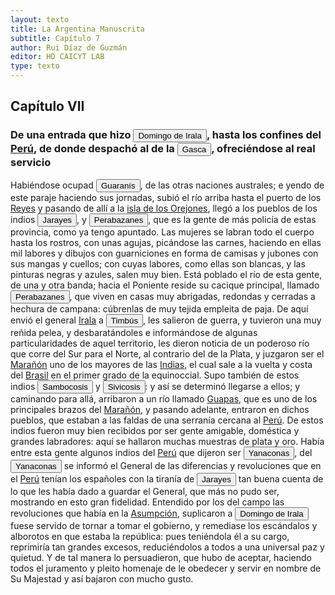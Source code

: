 ```yaml
---
layout: texto
title: La Argentina Manuscrita
subtitle: Capítulo 7
author: Rui Díaz de Guzmán
editor: HD CAICYT LAB
type: texto
---
```


## Capítulo VII
### De una entrada que hizo <button class="balloon" data-balloon-pos="up" data-balloon-length="large" data-balloon="person">Domingo de Irala</button>, hasta los confines del <a href="https://recogito.pelagios.org/document/wzqxhk0h3vpikm/part/1/edit#6fa27060-60d4-4790-8216-a9d24723ee8b" target="_blank">Perú</a>, de donde despachó al de la <button class="balloon" data-balloon-pos="up" data-balloon-length="large" data-balloon="person">Gasca</button>, ofreciéndose al real servicio


Habiéndose ocupad <button class="balloon" data-balloon-pos="up" data-balloon-length="large" data-balloon="tribe">Guaranís</button>, de las otras naciones australes; e yendo de este paraje haciendo sus jornadas, subió el río arriba hasta el puerto de los <a href="https://recogito.pelagios.org/document/wzqxhk0h3vpikm/part/1/edit#2f9b5d5a-f70e-4824-b956-0ab01eabc9bf" target="_blank">Reyes</a> y pasando de allí a la <a href="https://recogito.pelagios.org/document/wzqxhk0h3vpikm/part/1/edit#8ba9aac9-1327-42a5-8603-a500b79eb872" target="_blank">isla de los Orejones</a>, llegó a los pueblos de los indios <button class="balloon" data-balloon-pos="up" data-balloon-length="large" data-balloon="tribe">Jarayes</button>, y <button class="balloon" data-balloon-pos="up" data-balloon-length="large" data-balloon="tribe">Perabazanes</button>, que es la gente de más policía de estas provincia, como ya tengo apuntado. Las mujeres se labran todo el cuerpo hasta los rostros, con unas agujas, picándose las carnes, haciendo en ellas mil labores y dibujos con guarniciones en forma de camisas y jubones con sus mangas y cuellos; con cuyas labores, como ellas son blancas, y las pinturas negras y azules, salen muy bien. Está poblado el río de esta gente, de una y otra banda; hacia el Poniente reside su cacique principal, llamado <button class="balloon" data-balloon-pos="up" data-balloon-length="large" data-balloon="tribe">Perabazanes</button>, que viven en casas muy abrigadas, redondas y cerradas a hechura de campana: cúbrenlas de muy tejida empleita de paja. De aquí envió el general <a href="https://recogito.pelagios.org/document/wzqxhk0h3vpikm/part/1/edit#90a4654b-b341-477c-8183-843897a1a5f9" target="_blank">Irala</a> a <button class="balloon" data-balloon-pos="up" data-balloon-length="large" data-balloon="tribe">Timbús</button>, les salieron de guerra, y tuvieron una muy reñida pelea, y desbaratándoles e informándose de algunas particularidades de aquel territorio, les dieron noticia de un poderoso río que corre del Sur para el Norte, al contrario del de la Plata, y juzgaron ser el <a href="https://recogito.pelagios.org/document/wzqxhk0h3vpikm/part/1/edit#f0512ad9-8dd7-47cf-8404-01233e938611" target="_blank">Marañón</a> uno de los mayores de las <a href="https://recogito.pelagios.org/document/wzqxhk0h3vpikm/part/1/edit#717c1d2c-9874-4a30-90f8-959707a9f0ce" target="_blank">Indias</a>, el cual sale a la vuelta y costa del <a href="https://recogito.pelagios.org/document/wzqxhk0h3vpikm/part/1/edit#52d0012d-2c40-4a95-b768-7fb3096a3ecc" target="_blank">Brasil</a> en el primer grado de la equinoccial. Supo también de estos indios <button class="balloon" data-balloon-pos="up" data-balloon-length="large" data-balloon="tribe">Sambocosis</button> y <button class="balloon" data-balloon-pos="up" data-balloon-length="large" data-balloon="tribe">Sivicosis</button>: y así se determinó llegarse a ellos; y caminando para allá, arribaron a un río llamado <a href="https://recogito.pelagios.org/document/wzqxhk0h3vpikm/part/1/edit#655b8181-8615-483e-83b1-699c940bd030" target="_blank">Guapas</a>, que es uno de los principales brazos del <a href="https://recogito.pelagios.org/document/wzqxhk0h3vpikm/part/1/edit#948ddf67-5121-4939-a371-0e2997b1332f" target="_blank">Marañón</a>, y pasando adelante, entraron en dichos pueblos, que estaban a las faldas de una serranía cercana al <a href="https://recogito.pelagios.org/document/wzqxhk0h3vpikm/part/1/edit#bf011369-f062-4743-9250-aa85d23eb6e5" target="_blank">Perú</a>. De estos indios fueron muy bien recibidos por ser gente amigable, doméstica y grandes labradores: aquí se hallaron muchas muestras de plata y oro. Había entre esta gente algunos indios del <a href="https://recogito.pelagios.org/document/wzqxhk0h3vpikm/part/1/edit#9fb98560-a370-4e32-8e35-934a86972966" target="_blank">Perú</a> que dijeron ser <button class="balloon" data-balloon-pos="up" data-balloon-length="large" data-balloon="tribe">Yanaconas</button>, del <button class="balloon" data-balloon-pos="up" data-balloon-length="large" data-balloon="tribe">Yanaconas</button> se informó el General de las diferencias y revoluciones que en el <a href="https://recogito.pelagios.org/document/wzqxhk0h3vpikm/part/1/edit#9a26cf01-3198-4819-9283-c0d206cf5ea6" target="_blank">Perú</a> tenían los españoles con la tiranía de <button class="balloon" data-balloon-pos="up" data-balloon-length="large" data-balloon="tribe">Jarayes</button> tan buena cuenta de lo que les había dado a guardar el General, que más no pudo ser, mostrando en esto gran fidelidad. Entendido por los del campo las revoluciones que había en la <a href="https://recogito.pelagios.org/document/wzqxhk0h3vpikm/part/1/edit#096f3ca6-3d89-461f-b2dc-a644a92af9dc" target="_blank">Asumpción</a>, suplicaron a <button class="balloon" data-balloon-pos="up" data-balloon-length="large" data-balloon="person">Domingo de Irala</button> fuese servido de tornar a tomar el gobierno, y remediase los escándalos y alborotos en que estaba la república: pues teniéndola él a su cargo, reprimiría tan grandes excesos, reduciéndolos a todos a una universal paz y quietud. Y de tal manera lo persuadieron, que hubo de aceptar, haciendo todos el juramento y pleito homenaje de le obedecer y servir en nombre de Su Majestad y así bajaron con mucho gusto.